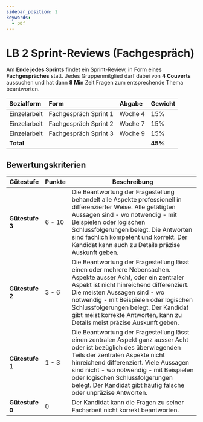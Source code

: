 ```yaml
---
sidebar_position: 2
keywords:
  - pdf
---
```


# LB 2 Sprint-Reviews (Fachgespräch)

Am **Ende jedes Sprints** findet ein Sprint-Review, in Form eines
**Fachgespräches** statt. Jedes Gruppenmitglied darf dabei von **4 Couverts**
aussuchen und hat dann **8 Min** Zeit Fragen zum entsprechende Thema
beantworten.

| Sozialform   | Form                  | Abgabe  | Gewicht |
| :----------- | :-------------------- | :------ | :------ |
| Einzelarbeit | Fachgespräch Sprint 1 | Woche 4 | 15%     |
| Einzelarbeit | Fachgespräch Sprint 2 | Woche 7 | 15%     |
| Einzelarbeit | Fachgespräch Sprint 3 | Woche 9 | 15%     |
| **Total**    |                       |         | **45%** |

## Bewertungskriterien

| **Gütestufe**   | **Punkte** | **Beschreibung**                                                                                                                                                                                                                                                                                                                                           |
| --------------- | ---------- | ---------------------------------------------------------------------------------------------------------------------------------------------------------------------------------------------------------------------------------------------------------------------------------------------------------------------------------------------------------- |
| **Gütestufe 3** | 6 - 10     | Die Beantwortung der Fragestellung behandelt alle Aspekte professionell in differenzierter Weise. Alle getätigten Aussagen sind - wo notwendig - mit Beispielen oder logischen Schlussfolgerungen belegt. Die Antworten sind fachlich kompetent und korrekt. Der Kandidat kann auch zu Details präzise Auskunft geben.                                     |
| **Gütestufe 2** | 3 - 6      | Die Beantwortung der Fragestellung lässt einen oder mehrere Nebensachen. Aspekte ausser Acht, oder ein zentraler Aspekt ist nicht hinreichend differenziert. Die meisten Aussagen sind - wo notwendig - mit Beispielen oder logischen Schlussfolgerungen belegt. Der Kandidat gibt meist korrekte Antworten, kann zu Details meist präzise Auskunft geben. |
| **Gütestufe 1** | 1 - 3      | Die Beantwortung der Fragestellung lässt einen zentralen Aspekt ganz ausser Acht oder ist bezüglich des überwiegenden Teils der zentralen Aspekte nicht hinreichend differenziert. Viele Aussagen sind nicht - wo notwendig - mit Beispielen oder logischen Schlussfolgerungen belegt. Der Kandidat gibt häufig falsche oder unpräzise Antworten.          |
| **Gütestufe 0** | 0          | Der Kandidat kann die Fragen zu seiner Facharbeit nicht korrekt beantworten.                                                                                                                                                                                                                                                                               |
